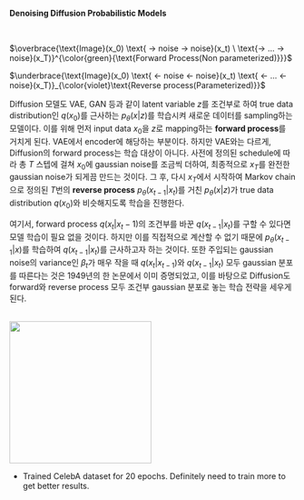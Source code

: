 **Denoising Diffusion Probabilistic Models**

</br>

$\overbrace{\text{Image}(x_0) \text{ → noise → noise}(x_t) \ \text{→ … → noise}(x_T)}^{\color{green}{\text{Forward Process(Non parameterized)}}}$

$\underbrace{\text{Image}(x_0) \text{ ← noise ← noise}(x_t) \text{ ← … ← noise}(x_T)}_{\color{violet}\text{Reverse process(Parameterized)}}$

Diffusion 모델도 VAE, GAN 등과 같이 latent variable $z$를 조건부로 하여 true data distribution인 $q(x_0)$를 근사하는 $p_{\theta}(x|z)$를 학습시켜 새로운 데이터를 sampling하는 모델이다. 이를 위해 먼저 input data $x_0$을 $z$로 mapping하는 **forward process**를 거치게 된다. VAE에서 encoder에 해당하는 부분이다. 하지만 VAE와는 다르게, Diffusion의 forward process는 학습 대상이 아니다. 사전에 정의된 schedule에 따라 총 $T$ 스텝에 걸쳐 $x_0$에 gaussian noise를 조금씩 더하여, 최종적으로 $x_T$를 완전한 gaussian noise가 되게끔 만드는 것이다. 그 후, 다시 $x_T$에서 시작하여 Markov chain으로 정의된 $T$번의 **reverse process** $p_{\theta}(x_{t-1}|x_t)$를 거친 $p_{\theta}(x|z)$가 true data distribution $q(x_0)$와 비슷해지도록 학습을 진행한다. 

여기서, forward process $q(x_{t}|{x_t-1})$의 조건부를 바꾼 ${q(x_{t-1}|{x_t})}$를 구할 수 있다면 모델 학습이 필요 없을 것이다. 하지만 이를 직접적으로 계산할 수 없기 때문에 $p_{\theta}(x_{t-1}|x)$를 학습하여  $q(x_{t-1}|x_t)$를 근사하고자 하는 것이다. 또한 주입되는 gaussian noise의 variance인 $\beta_t$가 매우 작을 때 $q(x_{t}|x_{t-1})$와 $q(x_{t-1}|x_t)$ 모두 gaussian 분포를 따른다는 것은 1949년의 한 논문에서 이미 증명되었고, 이를 바탕으로 Diffusion도 forward와 reverse process 모두 조건부 gaussian 분포로 놓는 학습 전략을 세우게 된다.

</br>

<img src="figure/movie.gif" width="250" align="center">

</br>

- Trained CelebA dataset for 20 epochs. Definitely need to train more to get better results.
